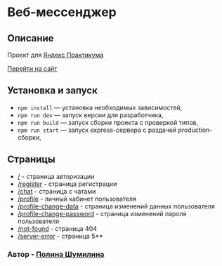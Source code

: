 # Веб-мессенджер

## Описание

Проект для [Яндекс Практикума](https://practicum.yandex.ru/)

[Перейти на сайт](https://lively-dieffenbachia-64cec5.netlify.app/)

## Установка и запуск

- `npm install` — установка необходимых зависимостей,
- `npm run dev` — запуск версии для разработчика,
- `npm run build` — запуск сборки проекта с проверкой типов,
- `npm run start` — запуск express-сервера с раздачей production-сборки,

## Страницы

- [/](https://lively-dieffenbachia-64cec5.netlify.app/) - страница авторизации
- [/register](https://lively-dieffenbachia-64cec5.netlify.app/register) - страница регистрации
- [/chat](https://lively-dieffenbachia-64cec5.netlify.app/chat) - страница с чатами
- [/profile](https://lively-dieffenbachia-64cec5.netlify.app/profile) - личный кабинет пользователя
- [/profile-change-data](https://lively-dieffenbachia-64cec5.netlify.app/profile-change-data) - страница изменений данных пользователя
- [/profile-change-password](https://lively-dieffenbachia-64cec5.netlify.app/profile-change-password) - страница изменений пароля пользователя
- [/not-found](https://lively-dieffenbachia-64cec5.netlify.app/not-found) - страница 404
- [/server-error](https://lively-dieffenbachia-64cec5.netlify.app/not-found) - страница 5\*\*

### Автор - [Полина Шумилина](https://t.me/shumpolinaa)
